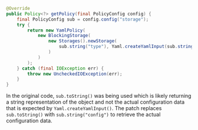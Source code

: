 ```java
@Override
public Policy<?> getPolicy(final PolicyConfig config) {
    final PolicyConfig sub = config.config("storage");
    try {
        return new YamlPolicy(
            new BlockingStorage(
                new Storages().newStorage(
                    sub.string("type"), Yaml.createYamlInput(sub.string("config")).readYamlMapping()
                )
            )
        );
    } catch (final IOException err) {
        throw new UncheckedIOException(err);
    }
}
```
In the original code, `sub.toString()` was being used which is likely returning a string representation of the object and not the actual configuration data that is expected by `Yaml.createYamlInput()`. The patch replaces `sub.toString()` with `sub.string("config")` to retrieve the actual configuration data.